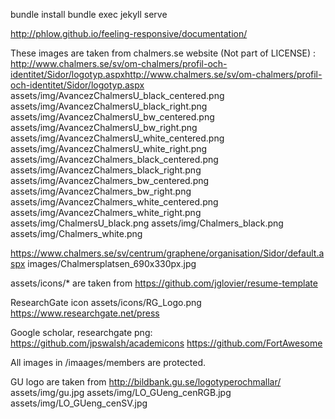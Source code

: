 
bundle install
bundle exec jekyll serve

http://phlow.github.io/feeling-responsive/documentation/

These images are taken from chalmers.se website (Not part of LICENSE) :
http://www.chalmers.se/sv/om-chalmers/profil-och-identitet/Sidor/logotyp.aspxhttp://www.chalmers.se/sv/om-chalmers/profil-och-identitet/Sidor/logotyp.aspx
assets/img/AvancezChalmersU_black_centered.png
assets/img/AvancezChalmersU_black_right.png
assets/img/AvancezChalmersU_bw_centered.png
assets/img/AvancezChalmersU_bw_right.png
assets/img/AvancezChalmersU_white_centered.png
assets/img/AvancezChalmersU_white_right.png
assets/img/AvancezChalmers_black_centered.png
assets/img/AvancezChalmers_black_right.png
assets/img/AvancezChalmers_bw_centered.png
assets/img/AvancezChalmers_bw_right.png
assets/img/AvancezChalmers_white_centered.png
assets/img/AvancezChalmers_white_right.png
assets/img/ChalmersU_black.png
assets/img/Chalmers_black.png
assets/img/Chalmers_white.png

https://www.chalmers.se/sv/centrum/graphene/organisation/Sidor/default.aspx
images/Chalmersplatsen_690x330px.jpg

assets/icons/* are taken from https://github.com/jglovier/resume-template

ResearchGate icon
assets/icons/RG_Logo.png
https://www.researchgate.net/press

Google scholar, researchgate png:
https://github.com/jpswalsh/academicons
https://github.com/FortAwesome

All images in /imaages/members are protected.

GU logo are taken from http://bildbank.gu.se/logotyperochmallar/
assets/img/gu.jpg
assets/img/LO_GUeng_cenRGB.jpg
assets/img/LO_GUeng_cenSV.jpg
